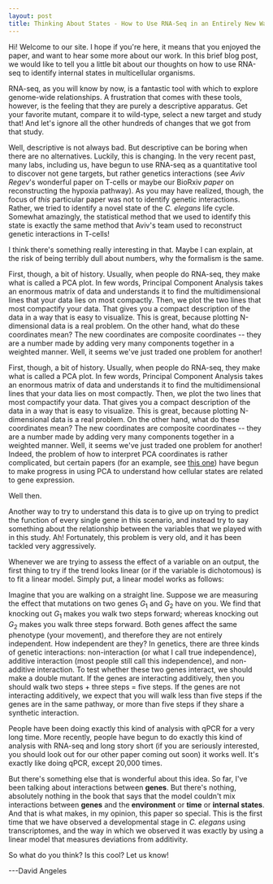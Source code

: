 ```yaml
---
layout: post
title: Thinking About States - How to Use RNA-Seq in an Entirely New Way
---
```


Hi! Welcome to our site. I hope if you're here, it means that you enjoyed the
paper, and want to hear some more about our work. In this brief blog post, we
would like to tell you a little bit about our thoughts on how to use RNA-seq
to identify internal states in multicellular organisms.

RNA-seq, as you will know by now, is a fantastic tool with which to explore
genome-wide relationships. A frustration that comes with these tools, however,
is the feeling that they are purely a descriptive apparatus. Get your favorite
mutant, compare it to wild-type, select a new target and study that! And let's
ignore all the other hundreds of changes that we got from that study.

Well, descriptive is not always bad. But descriptive can be boring when there
are no alternatives. Luckily, this is changing. In the very recent past, many
labs, including us, have begun to use RNA-seq as a quantitative tool to discover
not gene targets, but rather genetics interactions (see *Aviv Regev*'s wonderful
paper on T-cells or maybe our BioRxiv *paper* on reconstructing the hypoxia
pathway). As you may have realized, though, the focus of *this* particular paper
was not to identify genetic interactions. Rather, we tried to identify a novel
state of the *C. elegans* life cycle. Somewhat amazingly, the statistical method
that we used to identify this state is exactly the same method that Aviv's team
used to reconstruct genetic interactions in T-cells!

I think there's something really interesting in that. Maybe I can explain, at the
risk of being terribly dull about numbers, why the formalism is the same.

First, though, a bit of history. Usually, when people do RNA-seq, they make
what is called a PCA plot. In few words, Principal Component Analysis takes an
enormous matrix of data and understands it to find the multidimensional lines
that your data lies on most compactly. Then, we plot the two lines that most
compactify your data. That gives you a compact description of the data in a way
that is easy to visualize. This is great, because plotting N-dimensional data is
a real problem. On the other hand, what do these coordinates mean? The new
coordinates are composite coordinates -- they are a number made by adding very
many components together in a weighted manner. Well, it seems we've just traded
one problem for another!


First, though, a bit of history. Usually, when people do RNA-seq, they make
what is called a PCA plot. In few words, Principal Component Analysis takes an
enormous matrix of data and understands it to find the multidimensional lines
that your data lies on most compactly. Then, we plot the two lines that most
compactify your data. That gives you a compact description of the data in a way
that is easy to visualize. This is great, because plotting N-dimensional data is
a real problem. On the other hand, what do these coordinates mean? The new
coordinates are composite coordinates -- they are a number made by adding very
many components together in a weighted manner. Well, it seems we've just traded
one problem for another! Indeed, the problem of how to interpret PCA coordinates
is rather complicated, but certain papers (for an example, see
[this one](http://www.sciencedirect.com/science/article/pii/S0092867416311497))
have begun to make progress in using PCA to understand how cellular
states are related to gene expression.

Well then.

Another way to try to understand this data is to give up on trying to predict the
function of every single gene in this scenario, and instead try to say something
about the relationship between the variables that we played with in this study.
Ah! Fortunately, this problem is very old, and it has been tackled very aggressively.

Whenever we are trying to assess the effect of a variable on an output, the first
thing to try if the trend looks linear (or if the variable is dichotomous) is
to fit a linear model. Simply put, a linear model works as follows:

Imagine that you are walking on a straight line. Suppose we are measuring the
effect that mutations on two genes $G_1$ and $G_2$ have on you. We find that
knocking out $G_1$ makes you walk two steps forward; whereas knocking out
$G_2$ makes you walk three steps forward. Both genes affect the same phenotype
(your movement), and therefore they are not entirely independent. How independent
are they? In genetics, there are three kinds of genetic interactions: non-interaction
(or what I call true independence), additive interaction (most people still call
this independence), and non-additive interaction. To test whether these two genes
interact, we should make a double mutant. If the genes are interacting additively,
then you should walk two steps + three steps = five steps. If the genes are not
interacting additively, we expect that you will walk less than five steps if the
genes are in the same pathway, or more than five steps if they share a synthetic
interaction.

People have been doing exactly this kind of analysis with qPCR for a very long
time. More recently, people have begun to do exactly this kind of analysis with
RNA-seq and long story short (if you are seriously interested, you should look
out for our other paper coming out soon) it works well. It's exactly like doing
qPCR, except 20,000 times.

But there's something else that is wonderful about this idea. So far, I've been
talking about interactions between **genes**. But there's nothing, absolutely
nothing in the book that says that the model couldn't mix interactions between
**genes** and the **environment** or **time** or **internal states**. And that is
what makes, in my opinion, this paper so special. This is the first time that we
have observed a developmental stage in *C. elegans* using transcriptomes, and the
way in which we observed it was exactly by using a linear model that measures
deviations from additivity.

So what do you think? Is this cool? Let us know!

---David Angeles
